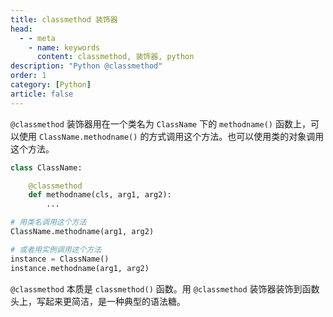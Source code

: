 ```yaml
---
title: classmethod 装饰器
head:
  - - meta
    - name: keywords
      content: classmethod, 装饰器, python
description: "Python @classmethod"
order: 1
category: [Python]
article: false
---
```


`@classmethod` 装饰器用在一个类名为 `ClassName` 下的 `methodname()` 函数上，可以使用 `ClassName.methodname()` 的方式调用这个方法。也可以使用类的对象调用这个方法。

```python
class ClassName:

    @classmethod
    def methodname(cls, arg1, arg2):
        ...

# 用类名调用这个方法
ClassName.methodname(arg1, arg2)

# 或者用实例调用这个方法
instance = ClassName()
instance.methodname(arg1, arg2)
```

`@classmethod` 本质是 `classmethod()` 函数。用 `@classmethod` 装饰器装饰到函数头上，写起来更简洁，是一种典型的语法糖。

